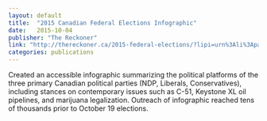 ```yaml
---
layout: default
title:  "2015 Canadian Federal Elections Infographic"
date:   2015-10-04
publisher: "The Reckoner"
link: "http://thereckoner.ca/2015-federal-elections/?lipi=urn%3Ali%3Apage%3Ad_flagship3_profile_view_base%3B9U5XZvFLSIiPje%2FykIgcrw%3D%3D"
categories: publications
---
```

Created an accessible infographic summarizing the political platforms of the three primary Canadian political parties (NDP, Liberals, Conservatives), including stances on contemporary issues such as C-51, Keystone XL oil pipelines, and marijuana legalization. Outreach of infographic reached tens of thousands prior to October 19 elections.

